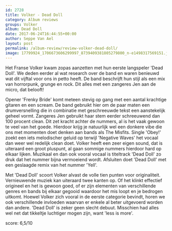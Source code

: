 ```yaml
---
id: 2728
title: Volker - Dead Doll
category: Album reviews
groups: Volker
album: Dead Doll
date: 2017-06-24T16:44:55+00:00
author: Seppe Van Ael
layout: post
permalink: /album-review/review-volker-dead-doll/
image: 17799924_1706673606299997_8739409381805279800_n-e1498317569151.jpg
---
```

Het Franse Volker kwam zopas aanzetten met hun eerste langspeler 'Dead Doll'. We deden eerder al wat research over de band en waren benieuwd wat dit vijftal voor ons in petto heeft. De band beschrijft hun stijl als een mix van horrorpunk, grunge en rock. Dit alles met een zangeres Jen aan de micro, dat belooft!

Opener 'Frenky Bride' komt meteen stevig op gang met een aantal krachtige gitaren en een scream. De band gebruikt hier om de paar maten een drumversnelling die in combinatie met geschreeuwde tekst een aanstekelijk geheel vormt. Zangeres Jen gebruikt haar stem eerder schreeuwend dan 100 procent clean. Dit zet kracht achter de nummers, al is het vaak gewoon te veel van het goede. Hierdoor krijg je natuurlijk wel een donkere vibe die ons met momenten doet denken aan bands als The Misfits. Single 'Obey!' zoekt een iets melodischer geluid op terwijl 'Negative Waves' het vocaal dan weer wel redelijk clean doet. Volker heeft een zeer eigen sound, dat is uiteraard een groot pluspunt, al gaan sommige nummers hierdoor hard op elkaar lijken. Muzikaal en dan ook vooral vocaal is titeltrack 'Dead Doll' zo druk dat het nummer bijna vermoeiend wordt. Afsluiten doet 'Dead Doll' met een geslaagde remix van het nummer 'Yell'.

Met 'Dead Doll' scoort Volker alvast de volle tien punten voor originaliteit. Vernieuwende muziek kan uiteraard twee kanten op. Of het klinkt effectief origineel en het is gewoon goed, of er zijn elementen van verschillende genres en bands bij elkaar gegooid waardoor het mis loopt en je bedrogen uitkomt. Hoewel Volker zich vooral in de eerste categorie bevindt, horen we ook verschillende invloeden waarvan er enkele al beter uitgevoerd worden dan andere. 'Dead Doll' is zeker geen slecht debuut. Misschien had alles wel net dat tikkeltje luchtiger mogen zijn, want 'less is more'.

score: 6,5/10

&nbsp;